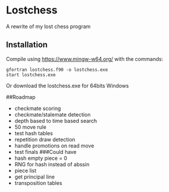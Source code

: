 # Lostchess
A rewrite of my lost chess program

## Installation
Compile using https://www.mingw-w64.org/ with the commands:
```
gfortran lostchess.f90 -o lostchess.exe
start lostchess.exe
```
Or download the lostchess.exe for 64bits Windows

##Roadmap
* checkmate scoring
* checkmate/stalemate detection
* depth based to time based search
* 50 move rule
* test hash tables
* repetition draw detection
* handle promotions on read move
* test finals
###Could have
* hash empty piece = 0
* RNG for hash instead of abssin
* piece list
* get principal line
* transposition tables



